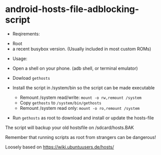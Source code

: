 # android-hosts-file-adblocking-script
 * Reqirements:
  - Root
  - a recent busybox version. (Usually included in most custom ROMs)

 * Usage:
  - Open a shell on your phone. (adb shell, or terminal emulator)
  - Dowload ```gethosts```
  - Install the script in /system/bin so the script can be made executable
    - Remount /system read/write: ```mount -o rw,remount /system```
    - Copy ```gethosts``` to ```/system/bin/gethosts``` 
    - Remount /system read only: ```mount -o ro,remount /system```
    
  - Run ```gethosts``` as root to download and install or update the hosts-file 
  
  
  The script will backup your old hostsfile on /sdcard/hosts.BAK
  
  
  Remember that running scripts as root from strangers can be dangerous!
 




Loosely based on https://wiki.ubuntuusers.de/hosts/
